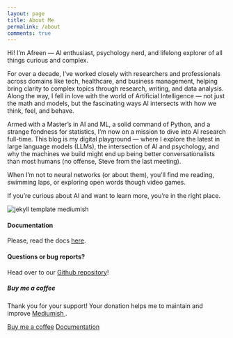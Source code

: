 ```yaml
---
layout: page
title: About Me
permalink: /about
comments: true
---
```


<div class="row justify-content-between">
<div class="col-md-8 pr-5">

<p> Hi! I’m Afreen — AI enthusiast, psychology nerd, and lifelong explorer of all things curious and complex.

For over a decade, I’ve worked closely with researchers and professionals across domains like tech, healthcare, and business management, helping bring clarity to complex topics through research, writing, and data analysis. Along the way, I fell in love with the world of Artificial Intelligence — not just the math and models, but the fascinating ways AI intersects with how we think, feel, and behave.

Armed with a Master’s in AI and ML, a solid command of Python, and a strange fondness for statistics, I’m now on a mission to dive into AI research full-time. This blog is my digital playground — where I explore the latest in large language models (LLMs), the intersection of AI and psychology, and why the machines we build might end up being better conversationalists than most humans (no offense, Steve from the last meeting).

When I’m not to neural networks (or about them), you'll find me reading, swimming laps, or exploring open words though video games. 

If you’re curious about AI and want to learn more, you’re in the right place. 
</p>

<p class="mb-5"><img class="shadow-lg" src="{{site.baseurl}}/assets/images/mediumish-jekyll-template.png" alt="jekyll template mediumish" /></p>
<h4>Documentation</h4>

<p>Please, read the docs <a href="https://bootstrapstarter.com/bootstrap-templates/template-mediumish-bootstrap-jekyll/">here</a>.</p>

<h4>Questions or bug reports?</h4>

<p>Head over to our <a href="https://github.com/wowthemesnet/mediumish-theme-jekyll">Github repository</a>!</p>

</div>

<div class="col-md-4">

<div class="sticky-top sticky-top-80">
<h5>Buy me a coffee</h5>

<p>Thank you for your support! Your donation helps me to maintain and improve <a target="_blank" href="https://github.com/wowthemesnet/mediumish-theme-jekyll">Mediumish <i class="fab fa-github"></i></a>.</p>

<a target="_blank" href="https://www.wowthemes.net/donate/" class="btn btn-danger">Buy me a coffee</a> <a target="_blank" href="https://bootstrapstarter.com/bootstrap-templates/template-mediumish-bootstrap-jekyll/" class="btn btn-warning">Documentation</a>

</div>
</div>
</div>
